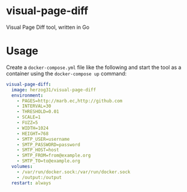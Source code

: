 # visual-page-diff
Visual Page Diff tool, written in Go

# Usage
Create a `docker-compose.yml` file like the following and start the tool as a container using the `docker-compose up` command:

```YAML
visual-page-diff:
  image: herzog31/visual-page-diff
  environment:
    - PAGES=http://marb.ec,http://github.com
    - INTERVAL=30
    - THRESHOLD=0.01
    - SCALE=1
    - FUZZ=5
    - WIDTH=1024
    - HEIGHT=768
    - SMTP_USER=username
    - SMTP_PASSWORD=password
    - SMTP_HOST=host
    - SMTP_FROM=from@example.org
    - SMTP_TO=to@example.org
  volumes:
    - /var/run/docker.sock:/var/run/docker.sock
    - /output:/output
  restart: always
```

